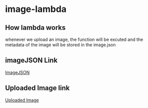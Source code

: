 # image-lambda

## How lambda works

whenever we upload an image, the function will be excuted and the metadata of the image will be stored in the image.json

## imageJSON Link

[ImageJSON](https://wista03.s3.us-east-1.amazonaws.com/imagesJSON.txt?response-content-disposition=inline&X-Amz-Security-Token=IQoJb3JpZ2luX2VjEKf%2F%2F%2F%2F%2F%2F%2F%2F%2F%2FwEaDGV1LWNlbnRyYWwtMSJHMEUCIQDFe2NTeupbaIEAPRAdbNOWaTVNs2AGlz0ccEHLTd0%2BZgIga6QIpsfAtkerC5npcNlIjVZZ%2BTc%2Fpg1rZ4S%2BuMsg3JcqiAMI0f%2F%2F%2F%2F%2F%2F%2F%2F%2F%2FARAAGgw5OTQ5NzA3MzE1MjEiDOsJRHNlj90ekS7hxircAt8u3uQOkhVUKNVG7FJVA%2FVTSWPkjViS1oj8aj37KJnkUn0jl5hoObZFVawtLhl4rSYx9vcnrmkyyzr%2FaFkSvG%2FsZL86KAZ5Vfq9aEcNdjyYLKuPKh0trLQnh99zBqp9VYJvJ120Vc8O6kw2U2%2Fb1TxUBpL%2BovtOqMpVpG2Gyjvb0uBCa%2FaoJEH%2FBAGBfiXi5f5IBUoeIkdgooWhbKo87zGXbqMBcPNj%2F2lG1pLUIpCt3zDetb3vhL0ALS3uPRFe7qnrHf65JkfTLcnwbjaZLURG%2BdUd7Xir5QXaL2DvAlXs%2BkwL8AiaKkcKdPZ9Yt9QD1dF5Gwl4YKonbaPBwAdCGG9DKJf2YbUdNTktg9Y4GzTcrvG9fhyB4I%2Bkl8jTNQxWoSQNBHAU4qsZ4sJjbDXWKrg0C6p1gdD7arzpgejayCyoz%2FPD0L2lTIfaCDmCywezblUn2VlDFNeWBlr%2FjCWlJqWBjqzAuW%2FZQT2b3XTJQ9dy4qv4RdZ9nqoWTWrWwkCa0MiaGe69mlg0UgjLI3hgLg%2Bxu5kwNvJtlLEPMEt9dyAlynLWF%2Bf0oUKlajgNrMd0cwHOqii7sFm6UZEspR2YBgC%2BQvt%2BlEM83xEcvKUepy6NTnypLhw4h2b68D5MdTKq1x1nP8uIjneUkeV8qBnOfoY6u4RU3iwmONy2rBnP91eGB%2F9fYDWZkcGqUhIkqsFq0rYX7MTu7WWE7NNCdzDSnNa%2FG%2BhV2D3dxNHo6S4WJX%2BZc0pXXcM5ov8%2FtsrHEerxg30bLCvWctPy3lbNsQZp%2Bm66jVqPK%2FTrV61AHe9h4WL7Md%2BGUr76XYV9JyudU03Z3cgxxy1liOlwuBLF5fFpYue0jGlwBdfJxVsHb4MgbdEliqpXqqgFco%3D&X-Amz-Algorithm=AWS4-HMAC-SHA256&X-Amz-Date=20220707T110103Z&X-Amz-SignedHeaders=host&X-Amz-Expires=299&X-Amz-Credential=ASIA6PKHAQQATUDTGIOH%2F20220707%2Fus-east-1%2Fs3%2Faws4_request&X-Amz-Signature=b8ac5c537d5656a3c56d2ae0eb3f7f44e14ca9cdc1abf7a2879e33e949124cac)

## Uploaded Image link

[Uploaded Image](https://wista03.s3.us-east-1.amazonaws.com/LK4.jpg?response-content-disposition=inline&X-Amz-Security-Token=IQoJb3JpZ2luX2VjEKf%2F%2F%2F%2F%2F%2F%2F%2F%2F%2FwEaDGV1LWNlbnRyYWwtMSJHMEUCIQDFe2NTeupbaIEAPRAdbNOWaTVNs2AGlz0ccEHLTd0%2BZgIga6QIpsfAtkerC5npcNlIjVZZ%2BTc%2Fpg1rZ4S%2BuMsg3JcqiAMI0f%2F%2F%2F%2F%2F%2F%2F%2F%2F%2FARAAGgw5OTQ5NzA3MzE1MjEiDOsJRHNlj90ekS7hxircAt8u3uQOkhVUKNVG7FJVA%2FVTSWPkjViS1oj8aj37KJnkUn0jl5hoObZFVawtLhl4rSYx9vcnrmkyyzr%2FaFkSvG%2FsZL86KAZ5Vfq9aEcNdjyYLKuPKh0trLQnh99zBqp9VYJvJ120Vc8O6kw2U2%2Fb1TxUBpL%2BovtOqMpVpG2Gyjvb0uBCa%2FaoJEH%2FBAGBfiXi5f5IBUoeIkdgooWhbKo87zGXbqMBcPNj%2F2lG1pLUIpCt3zDetb3vhL0ALS3uPRFe7qnrHf65JkfTLcnwbjaZLURG%2BdUd7Xir5QXaL2DvAlXs%2BkwL8AiaKkcKdPZ9Yt9QD1dF5Gwl4YKonbaPBwAdCGG9DKJf2YbUdNTktg9Y4GzTcrvG9fhyB4I%2Bkl8jTNQxWoSQNBHAU4qsZ4sJjbDXWKrg0C6p1gdD7arzpgejayCyoz%2FPD0L2lTIfaCDmCywezblUn2VlDFNeWBlr%2FjCWlJqWBjqzAuW%2FZQT2b3XTJQ9dy4qv4RdZ9nqoWTWrWwkCa0MiaGe69mlg0UgjLI3hgLg%2Bxu5kwNvJtlLEPMEt9dyAlynLWF%2Bf0oUKlajgNrMd0cwHOqii7sFm6UZEspR2YBgC%2BQvt%2BlEM83xEcvKUepy6NTnypLhw4h2b68D5MdTKq1x1nP8uIjneUkeV8qBnOfoY6u4RU3iwmONy2rBnP91eGB%2F9fYDWZkcGqUhIkqsFq0rYX7MTu7WWE7NNCdzDSnNa%2FG%2BhV2D3dxNHo6S4WJX%2BZc0pXXcM5ov8%2FtsrHEerxg30bLCvWctPy3lbNsQZp%2Bm66jVqPK%2FTrV61AHe9h4WL7Md%2BGUr76XYV9JyudU03Z3cgxxy1liOlwuBLF5fFpYue0jGlwBdfJxVsHb4MgbdEliqpXqqgFco%3D&X-Amz-Algorithm=AWS4-HMAC-SHA256&X-Amz-Date=20220707T105904Z&X-Amz-SignedHeaders=host&X-Amz-Expires=300&X-Amz-Credential=ASIA6PKHAQQATUDTGIOH%2F20220707%2Fus-east-1%2Fs3%2Faws4_request&X-Amz-Signature=9103407708aa0d4e0ca12f1cc3e586e83e81323afc53e21b5535173d67d99144)
